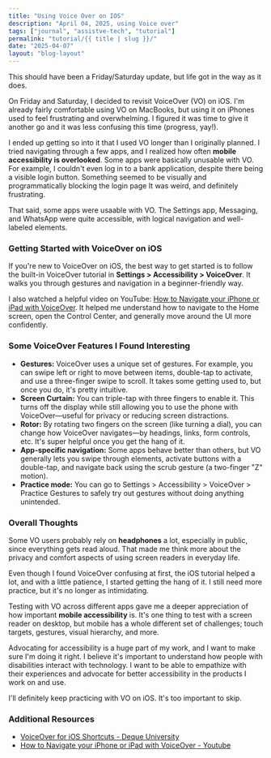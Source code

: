 ```yaml
---
title: "Using Voice Over on IOS"
description: "April 04, 2025, using Voice over"
tags: ["journal", "assistve-tech", "tutorial"]
permalink: "tutorial/{{ title | slug }}/"
date: "2025-04-07"
layout: "blog-layout"
---
```


<div class="blog">

  <p>This should have been a Friday/Saturday update, but life got in the way as it does.</p>

  <p>On Friday and Saturday, I decided to revisit VoiceOver (VO) on iOS. I'm already fairly comfortable using VO on
    MacBooks, but using it on iPhones used to feel frustrating and overwhelming. I figured it was time to give it
    another go and it was less confusing this time (progress, yay!).</p>

  <p>I ended up getting so into it that I used VO longer than I originally planned. I tried navigating through a few
    apps, and I realized how often <strong>mobile accessibility is overlooked</strong>. Some apps were basically
    unusable with VO. For example, I couldn't even log in to a bank application, despite there being a visible login
    button. Something seemed to be visually and programmatically blocking the login
    page It was weird, and definitely frustrating.</p>
  <p>That said, some apps were usaable with VO. The Settings app, Messaging, and WhatsApp were quite accessible, with
    logical navigation and well-labeled elements.</p>

  <h3>Getting Started with VoiceOver on iOS</h3>
  <p>If you're new to VoiceOver on iOS, the best way to get started is to follow the built-in VoiceOver tutorial in
    <strong>Settings > Accessibility > VoiceOver</strong>. It walks you through gestures and navigation in a
    beginner-friendly way.
  </p>

  <p>I also watched a helpful video on YouTube: <a href="https://www.youtube.com/watch?v=ROIe49kXOc8&t=19s"
      target="_blank" rel="noopener noreferrer">How to Navigate your iPhone or iPad with VoiceOver</a>. It helped me
    understand how to navigate to the Home screen, open the Control Center, and generally move around the UI more
    confidently.</p>

  <h3>Some VoiceOver Features I Found Interesting</h3>

  <ul>
    <li><strong>Gestures:</strong> VoiceOver uses a unique set of gestures. For example, you can swipe left or right to
      move between
      items, double-tap to activate, and use a three-finger swipe to scroll. It takes some getting used to, but
      once you do, it's pretty intuitive.</li>
    <li><strong>Screen Curtain:</strong> You can triple-tap with three fingers to enable it. This turns off the display
      while still allowing you to use the phone with VoiceOver—useful for privacy or reducing screen distractions.</li>
    <li><strong>Rotor:</strong> By rotating two fingers on the screen (like turning a dial), you can change how
      VoiceOver navigates—by headings, links, form controls, etc. It's super helpful once you get the hang of it.</li>
    <li><strong>App-specific navigation:</strong> Some apps behave better than others, but VO generally lets you swipe
      through elements, activate buttons with a double-tap, and navigate back using the scrub gesture (a two-finger "Z"
      motion).</li>
    <li><strong>Practice mode:</strong> You can go to Settings > Accessibility > VoiceOver > Practice Gestures to safely
      try out gestures without doing anything unintended.</li>
  </ul>

  <h3>Overall Thoughts</h3>
  <p>Some VO users probably rely on <strong>headphones</strong> a lot, especially in public, since everything gets read
    aloud. That made me think more about the privacy and comfort aspects of using screen readers in everyday life.
  </p>

  <p>Even though I found VoiceOver confusing at first, the iOS tutorial helped a lot, and with a little patience, I
    started getting the hang of it. I still need more practice, but it's no longer as intimidating.</p>

  <p>Testing with VO across different apps gave me a deeper appreciation of how important <strong>mobile
      accessibility</strong> is. It's one thing to test with a screen reader on desktop, but mobile has a whole
    different set of challenges; touch targets, gestures, visual hierarchy, and more.</p>

  <p>Advocating for accessibility is a huge part of my work, and I want to make sure I'm doing it right. I believe it's
    important to understand how people with disabilities interact with technology. I want to be able to empathize with
    their experiences and advocate for better accessibility in the products I work on and use.</p>

  <p>I'll definitely keep practicing with VO on iOS. It's too important to skip.</p>

  <h3>Additional Resources</h3>
  <ul>
    <li><a href="https://dequeuniversity.com/screenreaders/voiceover-ios-shortcuts" target="_blank"
        rel="noopener noreferrer">VoiceOver for iOS Shortcuts - Deque University</a></li>
    <li>
      <a href="https://www.youtube.com/watch?v=ROIe49kXOc8&t=19s" target="_blank" rel="noopener noreferrer">How to
        Navigate your iPhone or iPad with VoiceOver - Youtube</a>
    </li>
  </ul>
</div>
